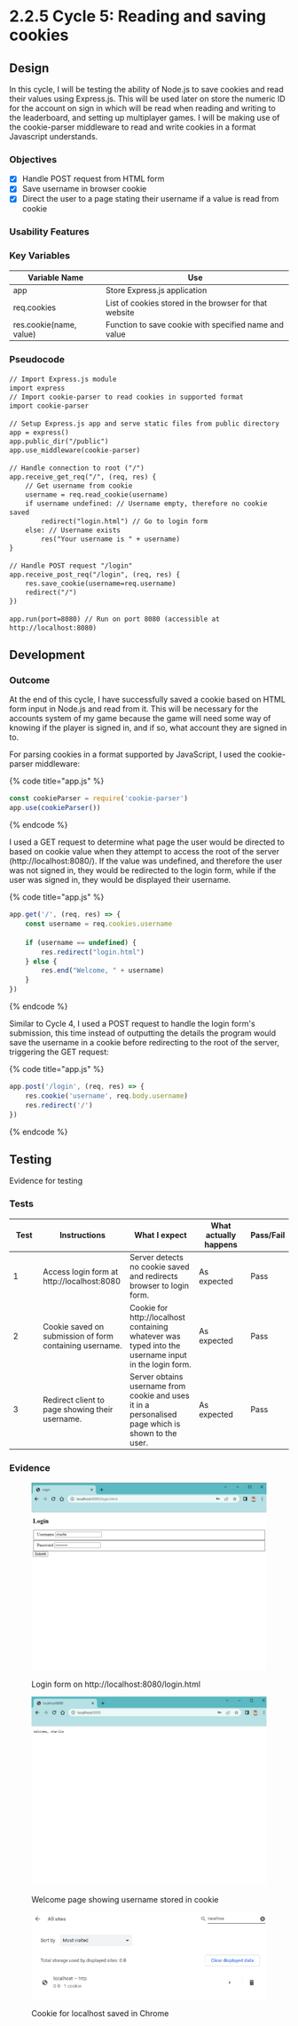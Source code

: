 # 2.2.5 Cycle 5: Reading and saving cookies

## Design

In this cycle, I will be testing the ability of Node.js to save cookies and read their values using Express.js. This will be used later on store the numeric ID for the account on sign in which will be read when reading and writing to the leaderboard, and setting up multiplayer games. I will be making use of the cookie-parser middleware to read and write cookies in a format Javascript understands.

### Objectives

* [x] Handle POST request from HTML form
* [x] Save username in browser cookie
* [x] Direct the user to a page stating their username if a value is read from cookie

### Usability Features

### Key Variables

| Variable Name           | Use                                                    |
| ----------------------- | ------------------------------------------------------ |
| app                     | Store Express.js application                           |
| req.cookies             | List of cookies stored in the browser for that website |
| res.cookie(name, value) | Function to save cookie with specified name and value  |

### Pseudocode

```
// Import Express.js module
import express
// Import cookie-parser to read cookies in supported format
import cookie-parser

// Setup Express.js app and serve static files from public directory
app = express()
app.public_dir("/public")
app.use_middleware(cookie-parser)

// Handle connection to root ("/")
app.receive_get_req("/", (req, res) {
    // Get username from cookie
    username = req.read_cookie(username)
    if username undefined: // Username empty, therefore no cookie saved
        redirect("login.html") // Go to login form
    else: // Username exists
        res("Your username is " + username)
}

// Handle POST request "/login"
app.receive_post_req("/login", (req, res) {
    res.save_cookie(username=req.username)
    redirect("/")
})

app.run(port=8080) // Run on port 8080 (accessible at http://localhost:8080)
```

## Development

### Outcome

At the end of this cycle, I have successfully saved a cookie based on HTML form input in Node.js and read from it. This will be necessary for the accounts system of my game because the game will need some way of knowing if the player is signed in, and if so, what account they are signed in to.

For parsing cookies in a format supported by JavaScript, I used the cookie-parser middleware:

{% code title="app.js" %}
```javascript
const cookieParser = require('cookie-parser')
app.use(cookieParser())
```
{% endcode %}

I  used a GET request to determine what page the user would be directed to based on cookie value when they attempt to access the root of the server (http://localhost:8080/). If the value was undefined, and therefore the user was not signed in, they would be redirected to the login form, while if the user was signed in, they would be displayed their username.

{% code title="app.js" %}
```javascript
app.get('/', (req, res) => {
    const username = req.cookies.username

    if (username == undefined) {
        res.redirect("login.html")
    } else {
        res.end("Welcome, " + username)
    }
})
```
{% endcode %}

Similar to Cycle 4, I used a POST request to handle the login form's submission, this time instead of outputting the details the program would save the username in a cookie before redirecting to the root of the server, triggering the GET request:

{% code title="app.js" %}
```javascript
app.post('/login', (req, res) => {
    res.cookie('username', req.body.username)
    res.redirect('/')
})
```
{% endcode %}

## Testing

Evidence for testing

### Tests

<table><thead><tr><th width="95">Test</th><th width="158">Instructions</th><th width="171">What I expect</th><th width="174">What actually happens</th><th>Pass/Fail</th></tr></thead><tbody><tr><td>1</td><td>Access login form at http://localhost:8080</td><td>Server detects no cookie saved and redirects browser to login form.</td><td>As expected</td><td>Pass</td></tr><tr><td>2</td><td>Cookie saved on submission of form containing username.</td><td>Cookie for http://localhost containing whatever was typed into the username input in the login form.</td><td>As expected</td><td>Pass</td></tr><tr><td>3</td><td>Redirect client to page showing their username.</td><td>Server obtains username from cookie and uses it in a personalised page which is shown to the user.</td><td>As expected</td><td>Pass</td></tr></tbody></table>

### Evidence

<figure><img src="../.gitbook/assets/Screenshot (14).png" alt=""><figcaption><p>Login form on http://localhost:8080/login.html</p></figcaption></figure>

<figure><img src="../.gitbook/assets/Screenshot (15).png" alt=""><figcaption><p>Welcome page showing username stored in cookie</p></figcaption></figure>

<figure><img src="../.gitbook/assets/Screenshot (16).png" alt=""><figcaption><p>Cookie for localhost saved in Chrome</p></figcaption></figure>
